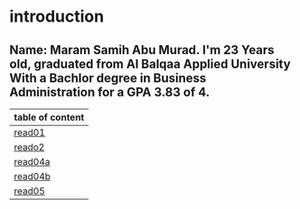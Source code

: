 # introduction 
## Name: Maram Samih Abu Murad. I'm 23 Years old, graduated from Al Balqaa Applied University With a Bachlor degree in Business Administration for a GPA 3.83 of 4.


| table of content |
|------------------|
|[read01](read01.md)|
|[reado2](read02.md)|
|[read04a](read04a.md)|
|[read04b](read04b.md)|
|[read05](read05.md)|
